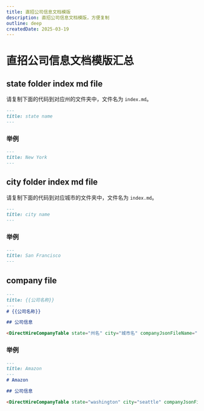 ```yaml
---
title: 直招公司信息文档模版
description: 直招公司信息文档模版，方便复制
outline: deep
createdDate: 2025-03-19
---
```

# 直招公司信息文档模版汇总

## state folder index md file

请复制下面的代码到对应州的文件夹中，文件名为 `index.md`。
```markdown
---
title: state name
---
```

### 举例

```markdown
---
title: New York
---
```

## city folder index md file

请复制下面的代码到对应城市的文件夹中，文件名为 `index.md`。
```markdown
---
title: city name
---
```

### 举例

```markdown
---
title: San Francisco
---
```

## company file


```markdown
---
title: {{公司名称}}
---
# {{公司名称}}

## 公司信息

<DirectHireCompanyTable state="州名" city="城市名" companyJsonFileName="公司文件名" />

```

### 举例

```markdown
---
title: Amazon
---
# Amazon

## 公司信息

<DirectHireCompanyTable state="washington" city="seattle" companyJsonFileName="amazon" />
```
